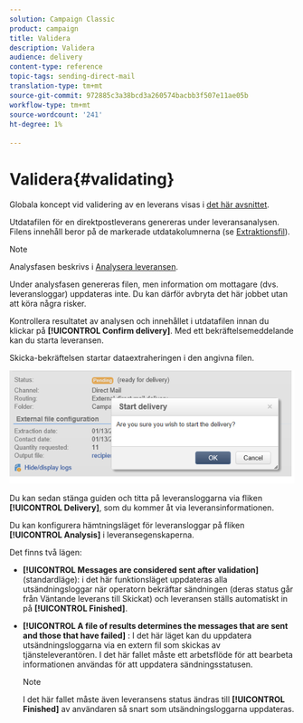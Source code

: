 ```yaml
---
solution: Campaign Classic
product: campaign
title: Validera
description: Validera
audience: delivery
content-type: reference
topic-tags: sending-direct-mail
translation-type: tm+mt
source-git-commit: 972885c3a38bcd3a260574bacbb3f507e11ae05b
workflow-type: tm+mt
source-wordcount: '241'
ht-degree: 1%

---
```



# Validera{#validating}

Globala koncept vid validering av en leverans visas i [det här avsnittet](../../delivery/using/steps-validating-the-delivery.md).

Utdatafilen för en direktpostleverans genereras under leveransanalysen. Filens innehåll beror på de markerade utdatakolumnerna (se [Extraktionsfil](../../delivery/using/defining-the-direct-mail-content.md#extraction-file)).

>[!NOTE]
>
>Analysfasen beskrivs i [Analysera leveransen](../../delivery/using/steps-validating-the-delivery.md#analyzing-the-delivery).

Under analysfasen genereras filen, men information om mottagare (dvs. leveransloggar) uppdateras inte. Du kan därför avbryta det här jobbet utan att köra några risker.

Kontrollera resultatet av analysen och innehållet i utdatafilen innan du klickar på **[!UICONTROL Confirm delivery]**. Med ett bekräftelsemeddelande kan du starta leveransen.

Skicka-bekräftelsen startar dataextraheringen i den angivna filen.

![](assets/s_ncs_user_postal_del_send_confirm_postal.png)

Du kan sedan stänga guiden och titta på leveransloggarna via fliken **[!UICONTROL Delivery]**, som du kommer åt via leveransinformationen.

Du kan konfigurera hämtningsläget för leveransloggar på fliken **[!UICONTROL Analysis]** i leveransegenskaperna.

Det finns två lägen:

* **[!UICONTROL Messages are considered sent after validation]** (standardläge): i det här funktionsläget uppdateras alla utsändningsloggar när operatorn bekräftar sändningen (deras status går från Väntande leverans till Skickat) och leveransen ställs automatiskt in på  **[!UICONTROL Finished]**.
* **[!UICONTROL A file of results determines the messages that are sent and those that have failed]** : I det här läget kan du uppdatera utsändningsloggarna via en extern fil som skickas av tjänsteleverantören. I det här fallet måste ett arbetsflöde för att bearbeta informationen användas för att uppdatera sändningsstatusen.

   >[!NOTE]
   >
   >I det här fallet måste även leveransens status ändras till **[!UICONTROL Finished]** av användaren så snart som utsändningsloggarna uppdateras.
